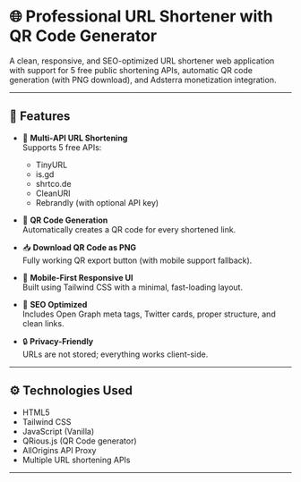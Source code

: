 # 🌐 Professional URL Shortener with QR Code Generator

A clean, responsive, and SEO-optimized URL shortener web application with support for 5 free public shortening APIs, automatic QR code generation (with PNG download), and Adsterra monetization integration.

---

## 🔧 Features

- 🔗 **Multi-API URL Shortening**  
  Supports 5 free APIs:
  - TinyURL
  - is.gd
  - shrtco.de
  - CleanURI
  - Rebrandly (with optional API key)

- 📲 **QR Code Generation**  
  Automatically creates a QR code for every shortened link.

- 📥 **Download QR Code as PNG**  
  Fully working QR export button (with mobile support fallback).

- 📱 **Mobile-First Responsive UI**  
  Built using Tailwind CSS with a minimal, fast-loading layout.

- 🧠 **SEO Optimized**  
  Includes Open Graph meta tags, Twitter cards, proper structure, and clean links.

- 🔒 **Privacy-Friendly**  
  URLs are not stored; everything works client-side.

---

## ⚙️ Technologies Used

- HTML5
- Tailwind CSS
- JavaScript (Vanilla)
- QRious.js (QR Code generator)
- AllOrigins API Proxy
- Multiple URL shortening APIs

---


